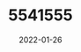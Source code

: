 ---
title: 5541555
date: 2022-01-26
draft: false
name: 甘城なつき
img_url: https://ae05.alicdn.com/kf/Hdbbfd8c1fc174a98b8d529e5b02e4afbD.png
original_fn: DSCF0454.jpg
tags:
- 甘城なつき

---